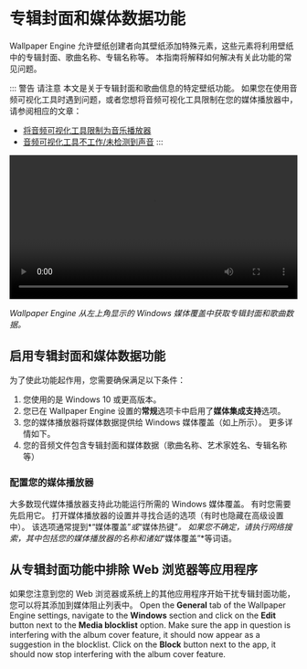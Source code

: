 # 专辑封面和媒体数据功能

Wallpaper Engine 允许壁纸创建者向其壁纸添加特殊元素，这些元素将利用壁纸中的专辑封面、歌曲名称、专辑名称等。 本指南将解释如何解决有关此功能的常见问题。

::: 警告 请注意
本文是关于专辑封面和歌曲信息的特定壁纸功能。 如果您在使用音频可视化工具时遇到问题，或者您想将音频可视化工具限制在您的媒体播放器中，请参阅相应的文章：

* [将音频可视化工具限制为音乐播放器](/audio/limittomusicplayer)
* [音频可视化工具不工作/未检测到声音](/audio/audiodetection)
:::

<video width="100%" controls autoplay loop>
  <source src="/videos/media_controls.mp4" type="video/mp4">
  您的浏览器不支持视频标签。
</video>

*Wallpaper Engine 从左上角显示的 Windows 媒体覆盖中获取专辑封面和歌曲数据。*

## 启用专辑封面和媒体数据功能

为了使此功能起作用，您需要确保满足以下条件：

1. 您使用的是 Windows 10 或更高版本。
2. 您已在 Wallpaper Engine 设置的**常规**选项卡中启用了**媒体集成支持**选项。
3. 您的媒体播放器将媒体数据提供给 Windows 媒体覆盖（如上所示）。 更多详情如下。
4. 您的音频文件包含专辑封面和媒体数据（歌曲名称、艺术家姓名、专辑名称等）

### 配置您的媒体播放器

大多数现代媒体播放器支持此功能运行所需的 Windows 媒体覆盖。 有时您需要先启用它。 打开媒体播放器的设置并寻找合适的选项（有时也隐藏在高级设置中）。 该选项通常提到*“媒体覆盖”*或*“媒体热键”*。 如果您不确定，请执行网络搜索，其中包括您的媒体播放器的名称和诸如*“媒体覆盖”*等词语。

## 从专辑封面功能中排除 Web 浏览器等应用程序

如果您注意到您的 Web 浏览器或系统上的其他应用程序开始干扰专辑封面功能，您可以将其添加到媒体阻止列表中。 Open the **General** tab of the Wallpaper Engine settings, navigate to the **Windows** section and click on the **Edit** button next to the **Media blocklist** option. Make sure the app in question is interfering with the album cover feature, it should now appear as a suggestion in the blocklist. Click on the **Block** button next to the app, it should now stop interfering with the album cover feature.